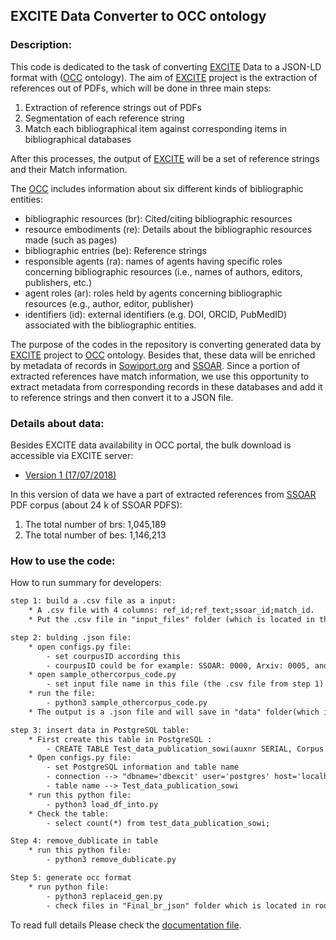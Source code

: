 ## EXCITE Data Converter to OCC ontology

### Description:

This code is dedicated to the task of converting [EXCITE](https://west.uni-koblenz.de/en/research/excite) Data to a JSON-LD format with ([OCC](http://opencitations.net/corpus) ontology).
The aim of [EXCITE](https://west.uni-koblenz.de/en/research/excite) project is the extraction of references out of PDFs, which will be done in three main steps:

1. Extraction of reference strings out of PDFs
2. Segmentation of each reference string
3. Match each bibliographical item against corresponding items in bibliographical databases

After this processes, the output of [EXCITE](https://west.uni-koblenz.de/en/research/excite) will be a set of reference strings and their Match information.

The [OCC](http://opencitations.net/corpus) includes information about six different kinds of bibliographic entities:

* bibliographic resources (br): Cited/citing bibliographic resources
* resource embodiments (re): Details about the bibliographic resources made (such as pages)
* bibliographic entries (be): Reference strings
* responsible agents (ra):  names of agents having specific roles concerning bibliographic resources (i.e., names of authors, editors, publishers, etc.)
* agent roles (ar): roles held by agents concerning bibliographic resources (e.g., author, editor, publisher)
* identifiers (id): external identifiers (e.g. DOI, ORCID, PubMedID) associated with the bibliographic entities.

The purpose of the codes in the repository is converting generated data by [EXCITE](https://west.uni-koblenz.de/en/research/excite) project to [OCC](http://opencitations.net/corpus) ontology. Besides that, these data will be enriched by metadata of records in [Sowiport.org](http://sowiport.gesis.org/) and [SSOAR](http://www.ssoar.info/).
Since a portion of extracted references have match information, we use this opportunity to extract metadata from corresponding records in these databases and add it to reference strings and then convert it to a 
JSON file.

### Details about data:

Besides EXCITE data availability in OCC portal, the bulk download is accessible via EXCITE server:

* [Version 1 (17/07/2018)](http://excite-compute.west.uni-koblenz.de/download/OCC/ssoar_17jul2018/data/data_20180717183529.json)

In this version of data we have a part of extracted references from [SSOAR](http://www.ssoar.info/) PDF corpus (about 24 k of SSOAR PDFS):
1. The total number of brs: 1,045,189
2. The total number of bes: 1,146,213



### How to use the code:
How to run summary for developers:
```html
step 1: build a .csv file as a input:
    * A .csv file with 4 columns: ref_id;ref_text;ssoar_id;match_id.
    * Put the .csv file in "input_files" folder (which is located in the root of project).

step 2: bulding .json file:
    * open configs.py file:
        - set courpusID according this
        - courpusID could be for example: SSOAR: 0000, Arxiv: 0005, and Sowiport: 0001
    * open sample_othercorpus_code.py
        - set input file name in this file (the .csv file from step 1).
    * run the file: 
        - python3 sample_othercorpus_code.py
    * The output is a .json file and will save in "data" folder(which is located in the root of project).

step 3: insert data in PostgreSQL table:
    * First create this table in PostgreSQL : 
        - CREATE TABLE Test_data_publication_sowi(auxnr SERIAL, Corpus TEXT,iri TEXT, br_value TEXT,a TEXT,contributor TEXT,date TEXT,identifier TEXT,label TEXT,title TEXT,citation TEXt,reference TEXT, inserttoken Text, ex_mat_cor TEXT);
    * Open configs.py file:
        - set PostgreSQL information and table name
        - connection --> "dbname='dbexcit' user='postgres' host='localhost' password='000'"
        - table name --> Test_data_publication_sowi
    * run this python file: 
        - python3 load_df_into.py
    * Check the table: 
        - select count(*) from test_data_publication_sowi;

Step 4: remove_dublicate in table
    * run this python file: 
        - python3 remove_dublicate.py

Step 5: generate occ format
    * run python file: 
        - python3 replaceid_gen.py
        - check files in "Final_br_json" folder which is located in root.
```

To read full details Please check the [documentation file](https://github.com/exciteproject/Convertor_EXCITEdata_OCCJson/blob/master/documents/EXCITE%20Data%20Converter%20to%20OCC%20ontology.pdf).
